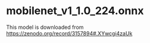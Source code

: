 # mobilenet_v1_1.0_224.onnx

This model is downloaded from https://zenodo.org/record/3157894#.XYwcgi4zaUk
